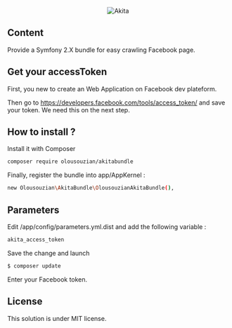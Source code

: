 <p align="center">
  <img src="http://i.imgur.com/cIONxmZ.png" alt="Akita"/>
</p>

## Content

Provide a Symfony 2.X bundle for easy crawling Facebook page.

## Get your accessToken

First, you new to create an Web Application on Facebook dev plateform.

Then go to <a href="https://developers.facebook.com/tools/access_token/">https://developers.facebook.com/tools/access_token/</a>
and save your token. We need this on the next step.

## How to install ?

Install it with Composer 

```sh
composer require olousouzian/akitabundle
```


Finally, register the bundle into app/AppKernel : 

```sh
new Olousouzian\AkitaBundle\OlousouzianAkitaBundle(),
```

## Parameters

Edit /app/config/parameters.yml.dist and add the following variable :

```sh
akita_access_token
```

Save the change and launch 

```sh
$ composer update
```

Enter your Facebook token.


## License

This solution is under MIT license.
